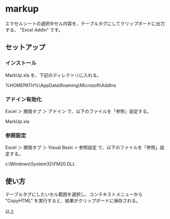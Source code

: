 # markup

エクセルシートの選択中セル内容を、テーブルタグにしてクリップボードに出力する、 "Excel Addin" です。

## セットアップ

### インストール

MarkUp.xla を、下記のディレクトリに入れる。

%HOMEPATH%\AppData\Roaming\Microsoft\AddIns

### アドイン有効化

Excel ＞ 開発タブ ＞ アドイン で、以下のファイルを「参照」設定する。

MarkUp.xla

### 参照設定

Excel ＞ 開発タブ ＞ Visual Basic > 参照設定 で、以下のファイルを「参照」設定する。

c:\Windows\System32\FM20.DLL

## 使い方

テーブルタグにしたいセル範囲を選択し、コンテキストメニューから "CopyHTML" を実行すると、結果がクリップボードに保存される。


以上
